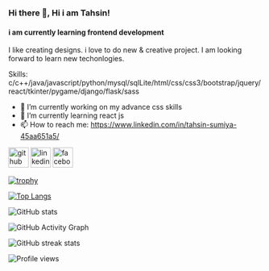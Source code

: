 ### Hi there 👋, Hi i am Tahsin!
#### i am currently learning frontend development
I like creating designs. i love to do new & creative project. I am looking forward to learn new techonlogies. 

Skills: c/c++/java/javascript/python/mysql/sqlLite/html/css/css3/bootstrap/jquery/react/tkinter/pygame/django/flask/sass

- 🔭 I’m currently working on my advance css skills 
- 🌱 I’m currently learning react js  
- 📫 How to reach me: https://www.linkedin.com/in/tahsin-sumiya-45aa651a5/ 


[<img src='https://cdn.jsdelivr.net/npm/simple-icons@3.0.1/icons/github.svg' alt='github' height='40'>](https://github.com/TahsinSumiya)  [<img src='https://cdn.jsdelivr.net/npm/simple-icons@3.0.1/icons/linkedin.svg' alt='linkedin' height='40'>](https://www.linkedin.com/in/https://www.linkedin.com/in/tahsin-sumiya-45aa651a5//)  [<img src='https://cdn.jsdelivr.net/npm/simple-icons@3.0.1/icons/facebook.svg' alt='facebook' height='40'>](https://www.facebook.com/https://www.facebook.com/tahsin.sumiya.1)  

[![trophy](https://github-profile-trophy.vercel.app/?username=TahsinSumiya)](https://github.com/ryo-ma/github-profile-trophy)

[![Top Langs](https://github-readme-stats.vercel.app/api/top-langs/?username=TahsinSumiya)](https://github.com/anuraghazra/github-readme-stats)

![GitHub stats](https://github-readme-stats.vercel.app/api?username=TahsinSumiya&show_icons=true&count_private=true)  

![GitHub Activity Graph](https://activity-graph.herokuapp.com/graph?username=TahsinSumiya)  

![GitHub streak stats](https://github-readme-streak-stats.herokuapp.com/?user=TahsinSumiya)  

![Profile views](https://gpvc.arturio.dev/TahsinSumiya)  
